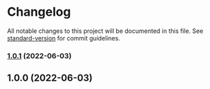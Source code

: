 # Changelog

All notable changes to this project will be documented in this file. See [standard-version](https://github.com/conventional-changelog/standard-version) for commit guidelines.

### [1.0.1](https://github.com/sbb-design-systems/picto-library/compare/v1.0.0...v1.0.1) (2022-06-03)

## 1.0.0 (2022-06-03)
